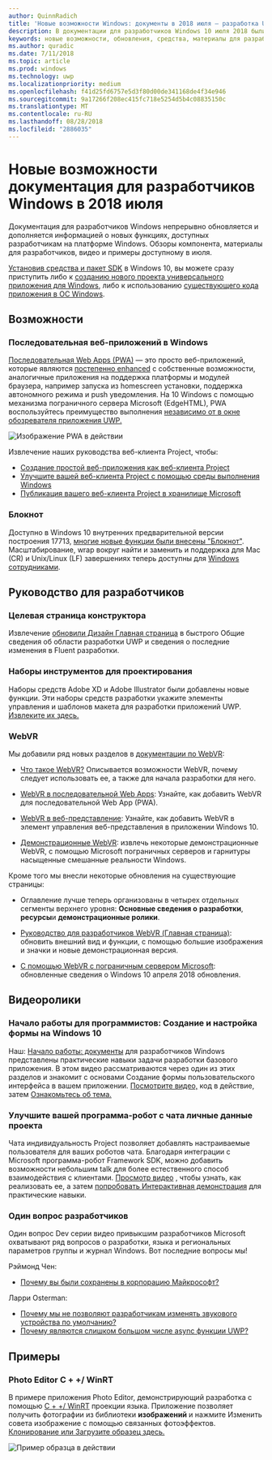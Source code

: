 ```yaml
---
author: QuinnRadich
title: 'Новые возможности Windows: документы в 2018 июля — разработка UWP приложений'
description: В документации для разработчиков Windows 10 июля 2018 были добавлены новые функции, видео, примеры и рекомендации для разработчиков.
keywords: новые возможности, обновления, средства, материалы для разработчиков, Windows 10 июля
ms.author: quradic
ms.date: 7/11/2018
ms.topic: article
ms.prod: windows
ms.technology: uwp
ms.localizationpriority: medium
ms.openlocfilehash: f41d25fd6757e5d3f80d00de341168de4f34e946
ms.sourcegitcommit: 9a17266f208ec415fc718e5254d5b4c08835150c
ms.translationtype: MT
ms.contentlocale: ru-RU
ms.lasthandoff: 08/28/2018
ms.locfileid: "2886035"
---
```

# <a name="whats-new-in-the-windows-developer-docs-in-july-2018"></a>Новые возможности документация для разработчиков Windows в 2018 июля

Документация для разработчиков Windows непрерывно обновляется и дополняется информацией о новых функциях, доступных разработчикам на платформе Windows. Обзоры компонента, материалы для разработчиков, видео и примеры доступному в июля.

[Установив средства и пакет SDK](http://go.microsoft.com/fwlink/?LinkId=821431) в Windows 10, вы можете сразу приступить либо к [созданию нового проекта универсального приложения для Windows](../get-started/create-uwp-apps.md), либо к использованию [существующего кода приложения в ОС Windows](../porting/index.md).

## <a name="features"></a>Возможности

### <a name="progressive-web-apps-on-windows"></a>Последовательная веб-приложений в Windows

[Последовательная Web Apps (PWA)](https://developer.microsoft.com/windows/pwa) — это просто веб-приложений, которые являются [постепенно enhanced](https://wikipedia.org/wiki/Progressive_enhancement) с собственные возможности, аналогичные приложения на поддержка платформы и модулей браузера, например запуска из homescreen установки, поддержка автономного режима и push уведомления. На 10 Windows с помощью механизма пограничного сервера Microsoft (EdgeHTML), PWA воспользуйтесь преимущество выполнения [независимо от в окне обозревателя приложения UWP.](https://docs.microsoft.com/microsoft-edge/progressive-web-apps/windows-features)

![Изображение PWA в действии](images/progressive-web-apps.jpg)

Извлечение наших руководства веб-клиента Project, чтобы:

* [Создание простой веб-приложения как веб-клиента Project](https://docs.microsoft.com/microsoft-edge/progressive-web-apps/get-started)
* [Улучшите вашей веб-клиента Project с помощью среды выполнения Windows](https://docs.microsoft.com/en-us/microsoft-edge/progressive-web-apps/windows-features)
* [Публикация вашего веб-клиента Project в хранилище Microsoft](https://docs.microsoft.com/microsoft-edge/progressive-web-apps/microsoft-store)

### <a name="notepad"></a>Блокнот

Доступно в Windows 10 внутренних предварительной версии построения 17713, [многие новые функции были внесены "Блокнот"](http://aka.ms/ant-man). Масштабирование, wrap вокруг найти и заменить и поддержка для Mac (CR) и Unix/Linux (LF) завершениях теперь доступны для [Windows сотрудниками](https://insider.windows.com/). 

## <a name="developer-guidance"></a>Руководство для разработчиков

### <a name="design-landing-page"></a>Целевая страница конструктора

Извлечение [обновили Дизайн Главная страница](https://developer.microsoft.com/windows/apps/design) в быстрого Общие сведения об области разработки UWP и сведения о последние изменения в Fluent разработки.

### <a name="design-toolkits"></a>Наборы инструментов для проектирования

Наборы средств Adobe XD и Adobe Illustrator были добавлены новые функции. Эти наборы средств разработки укажите элементы управления и шаблонов макета для разработки приложений UWP. [Извлеките их здесь.](../design/downloads/index.md)

### <a name="webvr"></a>WebVR

Мы добавили ряд новых разделов в [документации по WebVR](https://docs.microsoft.com/microsoft-edge/webvr/
):

* [Что такое WebVR?](https://docs.microsoft.com/microsoft-edge/webvr/what-is-webvr
) Описывается возможности WebVR, почему следует использовать ее, а также для начала разработки для него.

* [WebVR в последовательной Web Apps](https://docs.microsoft.com/microsoft-edge/webvr/webvr-in-pwas): Узнайте, как добавить WebVR для последовательной Web App (PWA).

* [WebVR в веб-представление](https://docs.microsoft.com/microsoft-edge/webvr/webvr-in-webview): Узнайте, как добавить WebVR в элемент управления веб-представления в приложении Windows 10.

* [Демонстрационные WebVR](https://docs.microsoft.com/microsoft-edge/webvr/demos): извлечь некоторые демонстрационные WebVR, с помощью Microsoft пограничных серверов и гарнитуры насыщенные смешанные реальности Windows.

Кроме того мы внесли некоторые обновления на существующие страницы:

* Оглавление лучше теперь организованы в четырех отдельных сегменты верхнего уровня: **Основные сведения о** **разработки**, **ресурсы**и **демонстрационные ролики**.

* [Руководство для разработчиков WebVR (Главная страница)](https://docs.microsoft.com/microsoft-edge/webvr/): обновить внешний вид и функции, с помощью большие изображения и значки и новые демонстрационная версия.

* [С помощью WebVR с пограничным сервером Microsoft](https://docs.microsoft.com/microsoft-edge/webvr/webvr-with-edge): обновленные сведения о Windows 10 апреля 2018 обновления.

## <a name="videos"></a>Видеоролики

### <a name="get-started-for-devs-create-and-customize-a-form-on-windows-10"></a>Начало работы для программистов: Создание и настройка формы на Windows 10

Наш: [Начало работы: документы](../get-started/index.md) для разработчиков Windows представлены практические навыки задачи разработки базового приложения. В этом видео рассматриваются через один из этих разделов и знакомит с основами Создание формы пользовательского интерфейса в вашем приложении. [Посмотрите видео,](https://www.youtube.com/watch?v=AgngKzq4hKI&feature=youtu.be) код в действие, затем [Ознакомьтесь об тема.](http://aka.ms/CreateForms)

### <a name="enhance-your-bot-with-project-personality-chat"></a>Улучшите вашей программа-робот с чата личные данные проекта

Чата индивидуальность Project позволяет добавлять настраиваемые пользователя для ваших роботов чата. Благодаря интеграции с Microsoft программа-робот Framework SDK, можно добавить возможности небольшим talk для более естественного способ взаимодействия с клиентами. [Просмотр видео](https://www.youtube.com/watch?v=5C_uD8g2QKg&feature=youtu.be) , чтобы узнать, как реализовать ее, а затем [попробовать Интерактивная демонстрация](http://aka.ms/PersonalityChat) для практические навыки.

### <a name="one-dev-question"></a>Один вопрос разработчиков

Один вопрос Dev серии видео привыкшим разработчиков Microsoft охватывают ряд вопросов о разработки, языка и региональных параметров группы и журнал Windows. Вот последние вопросы мы!

Рэймонд Чен:

* [Почему вы были сохранены в корпорацию Майкрософт?](https://www.youtube.com/watch?v=oL8ymamkEMU&feature=youtu.be)

Ларри Osterman:

* [Почему мы не позволяют разработчикам изменять звукового устройства по умолчанию?](https://www.youtube.com/watch?v=6aNUoVfbnmg&feature=youtu.be)
* [Почему являются слишком большом числе async функции UWP?](https://www.youtube.com/watch?v=5M724QIy1Mk&feature=youtu.be)

## <a name="samples"></a>Примеры

### <a name="photo-editor-cwinrt"></a>Photo Editor C + +/ WinRT

В примере приложения Photo Editor, демонстрирующий разработка с помощью [C + +/ WinRT](../cpp-and-winrt-apis/intro-to-using-cpp-with-winrt.md) проекции языка. Приложение позволяет получить фотографии из библиотеки **изображений** и нажмите Изменить совета изображение с помощью связанных фотоэффектов. [Клонирование или Загрузите образец здесь.](https://github.com/Microsoft/Windows-appsample-photo-editor)

![Пример образца в действии](images/photo-editor-banner.png)
